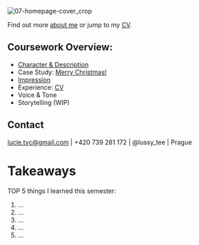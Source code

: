 ![07-homepage-cover_crop](https://user-images.githubusercontent.com/79570985/149376144-d1f356b3-10dd-4e7f-aa99-d5008e1ee4e1.jpg)

Find out more [about me](01-character-description/) or jump to my [CV](04-experience/index.md).

## Coursework Overview:

- [Character & Description](https://lussytea.github.io/english-for-designers/01-character-description/)
- Case Study: [Merry Christmas!](https://lussytea.github.io/english-for-designers/03-aboutness/case-study/)
- [Impression](https://lussytea.github.io/english-for-designers/02-impression/)
- Experience: [CV](english-for-designers/04-experience/index.md)
- Voice & Tone
- Storytelling (WIP)

## Contact

lucie.tyc@gmail.com | +420 739 281 172 | @lussy_tee | Prague

# Takeaways

TOP 5 things I learned this semester:

1. …
2. …
3. …
4. …
5. …
